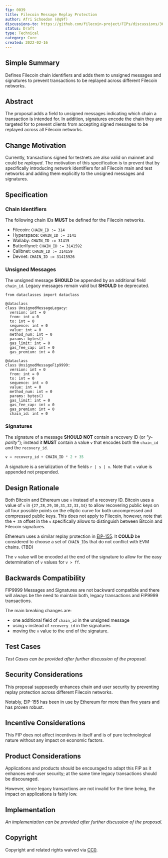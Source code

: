 ```yaml
---
fip: 0039
title: Filecoin Message Replay Protection
author: Afri Schoedon (@q9f)
discussions-to: https://github.com/filecoin-project/FIPs/discussions/301
status: Draft
type: Technical
category: Core
created: 2022-02-16
---
```


## Simple Summary
Defines Filecoin chain identifiers and adds them to unsigned messages and signatures to prevent transactions to be replayed across different Filecoin networks.

## Abstract
The proposal adds a field to unsigned messages indicating which chain a transaction is intended for. In addition, signatures encode the chain they are targeted for to prevent clients from accepting signed messages to be replayed across all Filecoin networks.

## Change Motivation
Currently, transactions signed for testnets are also valid on mainnet and could be _replayed_. The motivation of this specification is to prevent that by specifically introducing network identifiers for all Filecoin main and test networks and adding them explicitly to the unsigned messages and signatures.

## Specification
### Chain Identifiers
The following chain IDs **MUST** be defined for the Filecoin networks.
- Filecoin: `CHAIN_ID := 314`
- Hyperspace: `CHAIN_ID := 3141`
- Wallaby: `CHAIN_ID := 31415`
- Butterlfynet: `CHAIN_ID := 3141592`
- Calibnet: `CHAIN_ID := 314159`
- Devnet: `CHAIN_ID := 31415926`

### Unsigned Messages
The unsigned message **SHOULD** be appended by an additional field `chain_id`. Legacy messages remain valid but **SHOULD** be deprecated.

```pyhton
from dataclasses import dataclass

@dataclass
class UnsignedMessageLegacy:
  version: int = 0
  from: int = 0
  to: int = 0
  sequence: int = 0
  value: int = 0
  method_num: int = 0
  params: bytes()
  gas_limit: int = 0
  gas_fee_cap: int = 0
  gas_premium: int = 0

@dataclass
class UnsignedMessageFip9999:
  version: int = 0
  from: int = 0
  to: int = 0
  sequence: int = 0
  value: int = 0
  method_num: int = 0
  params: bytes()
  gas_limit: int = 0
  gas_fee_cap: int = 0
  gas_premium: int = 0
  chain_id: int = 0
```

### Signatures
The signature of a message **SHOULD NOT** contain a recovery ID (or _"y-parity"_); instead it **MUST** contain a value `v` that encodes both the `chain_id` and the `recovery_id`.

```python
v = recovery_id + CHAIN_ID * 2 + 35
```

A signature is a serialization of the fields `r | s | v`. Note that `v` value is appended not prepended.

## Design Rationale
Both Bitcoin and Ethereum use `v` instead of a recovery ID. Bitcoin uses a value of `v` in `{27,28,29,30,31,32,33,34}` to allow recovering public keys on all four possible points on the elliptic curve for both uncompressed and compressed public keys. This does not apply to Filecoin, however, note that the `+ 35` offset in the `v` specifically allows to distinguish between Bitcoin and Filecoin signatures.

Ethereum uses a similar replay protection in [EIP-155](https://eips.ethereum.org/EIPS/eip-155). It **COULD** be considered to choose a set of `CHAIN_ID`s that do not conflict with EVM chains. (TBD)

The `v` value will be encoded at the end of the signature to allow for the easy determination of `v` values for `v > ff`.

## Backwards Compatibility
FIP9999 Messages and Signatures are not backward compatible and there will always be the need to maintain both, legacy transactions and FIP9999 transactions.

The main breaking changes are:
* one additional field of `chain_id` in the unsigned message
* using `v` instead of `recovery_id` in the signatures
* moving the `v` value to the end of the signature.

## Test Cases
_Test Cases can be provided after further discussion of the proposal._

## Security Considerations
This proposal supposedly enhances chain and user security by preventing replay protection across different Filecoin networks.

Notably, EIP-155 has been in use by Ethereum for more than five years and has proven robust.

## Incentive Considerations
This FIP does not affect incentives in itself and is of pure technological nature without any impact on economic factors.

## Product Considerations
Applications and products should be encouraged to adapt this FIP as it enhances end-user security; at the same time legacy transactions should be discouraged.

However, since legacy transactions are not invalid for the time being, the impact on applications is fairly low.

## Implementation
_An implementation can be provided after further discussion of the proposal._

## Copyright
Copyright and related rights waived via [CC0](https://creativecommons.org/publicdomain/zero/1.0/).
